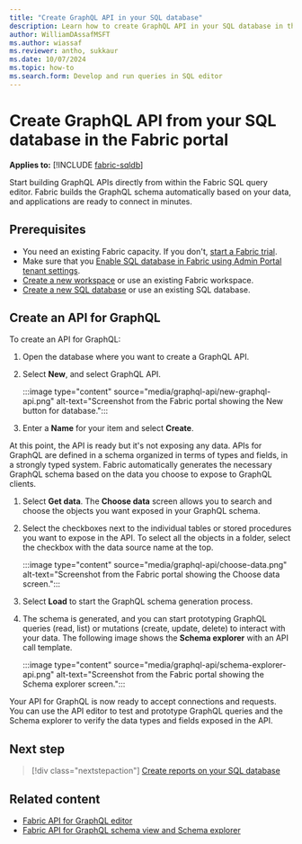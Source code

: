```yaml
---
title: "Create GraphQL API in your SQL database"
description: Learn how to create GraphQL API in your SQL database in the Fabric portal.
author: WilliamDAssafMSFT
ms.author: wiassaf
ms.reviewer: antho, sukkaur
ms.date: 10/07/2024
ms.topic: how-to
ms.search.form: Develop and run queries in SQL editor
---
```

# Create GraphQL API from your SQL database in the Fabric portal

**Applies to:** [!INCLUDE [fabric-sqldb](../includes/applies-to-version/fabric-sqldb.md)]

Start building GraphQL APIs directly from within the Fabric SQL query editor. Fabric builds the GraphQL schema automatically based on your data, and applications are ready to connect in minutes.

## Prerequisites

- You need an existing Fabric capacity. If you don't, [start a Fabric trial](../../fundamentals/fabric-trial.md).
- Make sure that you [Enable SQL database in Fabric using Admin Portal tenant settings](enable.md).
- [Create a new workspace](../../fundamentals/workspaces.md) or use an existing Fabric workspace.
- [Create a new SQL database](create.md) or use an existing SQL database.

## Create an API for GraphQL

To create an API for GraphQL:

1. Open the database where you want to create a GraphQL API.
1. Select **New**, and select GraphQL API.

   :::image type="content" source="media/graphql-api/new-graphql-api.png" alt-text="Screenshot from the Fabric portal showing the New button for database.":::

1. Enter a **Name** for your item and select **Create**.

At this point, the API is ready but it's not exposing any data. APIs for GraphQL are defined in a schema organized in terms of types and fields, in a strongly typed system. Fabric automatically generates the necessary GraphQL schema based on the data you choose to expose to GraphQL clients.

1. Select **Get data**. The **Choose data** screen allows you to search and choose the objects you want exposed in your GraphQL schema.
1. Select the checkboxes next to the individual tables or stored procedures you want to expose in the API. To select all the objects in a folder, select the checkbox with the data source name at the top.

   :::image type="content" source="media/graphql-api/choose-data.png" alt-text="Screenshot from the Fabric portal showing the Choose data screen.":::

1. Select **Load** to start the GraphQL schema generation process.
1. The schema is generated, and you can start prototyping GraphQL queries (read, list) or mutations (create, update, delete) to interact with your data. The following image shows the **Schema explorer** with an API call template.

   :::image type="content" source="media/graphql-api/schema-explorer-api.png" alt-text="Screenshot from the Fabric portal showing the Schema explorer screen.":::

Your API for GraphQL is now ready to accept connections and requests. You can use the API editor to test and prototype GraphQL queries and the Schema explorer to verify the data types and fields exposed in the API.

## Next step

> [!div class="nextstepaction"]
> [Create reports on your SQL database](create-reports.md)

## Related content

- [Fabric API for GraphQL editor](/fabric/data-engineering/api-graphql-editor)
- [Fabric API for GraphQL schema view and Schema explorer](/fabric/data-engineering/graphql-schema-view)
